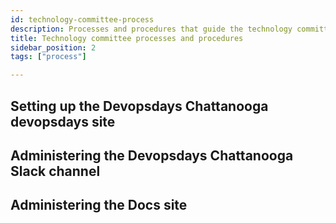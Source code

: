 ```yaml
---
id: technology-committee-process
description: Processes and procedures that guide the technology committee
title: Technology committee processes and procedures
sidebar_position: 2
tags: ["process"]

---
```


## Setting up the Devopsdays Chattanooga devopsdays site

## Administering the Devopsdays Chattanooga Slack channel

## Administering the Docs site